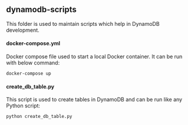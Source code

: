 ## dynamodb-scripts 

This folder is used to maintain scripts which help in DynamoDB development.

#### docker-compose.yml

Docker compose file used to start a local Docker container. It can be run with below command:
```
docker-compose up
```
#### create_db_table.py

This script is used to create tables in DynamoDB and can be run like any Python script:
```
python create_db_table.py
```


